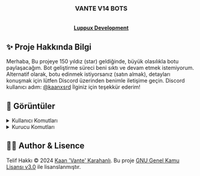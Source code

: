 <p align="center">
  <h3 align="center">VANTE V14 BOTS</h3>

  <p align="center">
    <br />
    <a href="https://discord.gg/luppux"><strong>Luppux Development</strong></a>
  </p>
</p>

## ✨ Proje Hakkında Bilgi
Merhaba, Bu projeye 150 yıldız (star) geldiğinde, büyük olasılıkla botu paylaşacağım. Bot geliştirme süreci beni sıktı ve devam etmek istemiyorum. Alternatif olarak, botu edinmek istiyorsanız (satın almak), detayları konuşmak için lütfen Discord üzerinden benimle iletişime geçin. Discord kullanıcı adım: [@kaanxsrd](https://discord.com/users/155545251866607616) İlginiz için teşekkür ederim!

## 🍭 Görüntüler

<details>
  <summary>Kullanıcı Komutları</summary>
![image](https://github.com/vante-dev/Vante-Bots/assets/136744983/d850af54-95c5-4a65-9021-41c11240dfda)

| Komut                  | Resim                                                                                                  |
| ---------------------- | ------------------------------------------------------------------------------------------------------ |
| General Kategorisi | <img height="500" width="600" alt="image" src="https://github.com/vante-dev/Vante-Bots/assets/136744983/33259515-e6e9-4627-b466-714103a8cf88"> |
| Profil Komutu | <img height="500" width="600" alt="image" src="https://github.com/vante-dev/Vante-Bots/assets/136744983/e356cfd3-107a-4182-8a5b-c25cdd95c169"> |
| Kullanıcı Komutu | <img height="500" width="600" alt="image" src="https://github.com/vante-dev/Vante-Bots/assets/136744983/c8406188-a580-4ba9-a6ec-a699ffbcfce5"> |
| Ship Komutu | <img height="500" width="600" alt="image" src="https://github.com/vante-dev/Vante-Bots/assets/136744983/141c0439-e758-44f8-af0b-07112c97de1a"> |
</details>

<details>
  <summary>Kurucu Komutları</summary>

| Komut                  | Resim                                                                                                  |
| ---------------------- | ------------------------------------------------------------------------------------------------------ |
| Kurucu Kategorisi | <img height="500" width="600" alt="image" src="https://github.com/vante-dev/Vante-Bots/assets/136744983/6a2d86b6-ba28-4cb1-99c2-791178b582c2"> |
| Setup Komutu | <img height="500" width="600" alt="image" src="https://github.com/vante-dev/Vante-Bots/assets/136744983/605d5e06-46f4-47a2-86e9-946880f29063"> |
| Setup Komutu | <img height="500" width="600" alt="image" src="https://github.com/vante-dev/Vante-Bots/assets/136744983/77588816-103e-43e0-b80b-1b78d5fa6bb0"> |
| Leaderboard Komutu | <img height="500" width="600" alt="image" src="https://github.com/vante-dev/Vante-Bots/assets/136744983/2d7cb335-8af0-40cf-a832-06ac66710c4b"> |
| Örnek Leaderboard | <img height="500" width="600" alt="image" src="https://github.com/vante-dev/Vante-Bots/assets/136744983/d850af54-95c5-4a65-9021-41c11240dfda"> |
</details>


## 🐻‍❄️ Author & Lisence


Telif Hakkı © 2024 [Kaan 'Vante' Karahanlı](https://github.com/vante-dev). Bu proje [GNU Genel Kamu Lisansı v3.0](https://github.com/vante-dev/Vante-Bots/blob/main/LICENSE) ile lisanslanmıştır.
